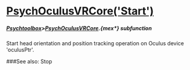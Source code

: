# [PsychOculusVRCore('Start')](PsychOculusVRCore-Start) 
##### [Psychtoolbox](Psychtoolbox)>[PsychOculusVRCore](PsychOculusVRCore).{mex*} subfunction


Start head orientation and position tracking operation on Oculus device  
'oculusPtr'.  
  
  


###See also:
Stop
